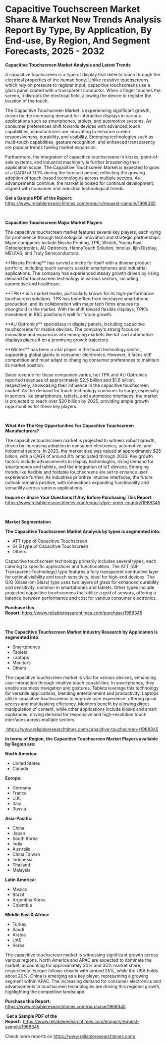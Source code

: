<p><h1>Capacitive Touchscreen Market Share & Market New Trends Analysis Report By Type, By Application, By End-use, By Region, And Segment Forecasts, 2025 - 2032</h1></p><p><strong>Capacitive Touchscreen Market Analysis and Latest Trends</strong></p>
<p><p>A capacitive touchscreen is a type of display that detects touch through the electrical properties of the human body. Unlike resistive touchscreens, which rely on pressure to register input, capacitive touchscreens use a glass panel coated with a transparent conductor. When a finger touches the screen, it disrupts the electrical field, allowing the device to register the location of the touch.</p><p>The Capacitive Touchscreen Market is experiencing significant growth, driven by the increasing demand for interactive displays in various applications such as smartphones, tablets, and automotive systems. As consumer preferences shift towards devices with advanced touch capabilities, manufacturers are innovating to enhance screen responsiveness, durability, and usability. Emerging technologies such as multi-touch capabilities, gesture recognition, and enhanced transparency are popular trends fueling market expansion.</p><p>Furthermore, the integration of capacitive touchscreens in kiosks, point-of-sale systems, and industrial machinery is further broadening their application scope. The Capacitive Touchscreen Market is expected to grow at a CAGR of 11.1% during the forecast period, reflecting the growing adoption of touch-based technologies across multiple sectors. As advancements continue, the market is poised for continual development, aligned with consumer and industrial technological trends.</p></p>
<p><strong>Get a Sample PDF of the Report:&nbsp;</strong> <a href="https://www.reliableresearchtimes.com/enquiry/request-sample/1968345?utm_campaign=2105&utm_medium=2&utm_source=Github&utm_content=ia&utm_term=11022025&utm_id=capacitive-touchscreen">https://www.reliableresearchtimes.com/enquiry/request-sample/1968345</a></p>
<p>&nbsp;</p>
<p><strong>Capacitive Touchscreen Major Market Players</strong></p>
<p><p>The capacitive touchscreen market features several key players, each vying for prominence through technological innovation and strategic partnerships. Major companies include Nissha Printing, TPK, Wintek, Young Fast Optoelectronics, AU Optronics, HannsTouch Solution, Innolux, Iljin Display, MELFAS, and Truly Semiconductors.</p><p>**Nissha Printing** has carved a niche for itself with a diverse product portfolio, including touch sensors used in smartphones and industrial applications. The company has experienced steady growth driven by rising demand for touchscreen technology in various sectors, including automotive and healthcare.</p><p>**TPK** is a market leader, particularly known for its high-performance touchscreen solutions. TPK has benefited from increased smartphone production, and its collaboration with major tech firms ensures its stronghold in the market. With the shift toward flexible displays, TPK’s investment in R&D positions it well for future growth.</p><p>**AU Optronics** specializes in display panels, including capacitive touchscreens for mobile devices. The company's strong focus on innovation and expansion into emerging markets like IoT and automotive displays places it on a promising growth trajectory.</p><p>**Wintek** has been a vital player in the touch technology sector, supporting global giants in consumer electronics. However, it faces stiff competition and must adapt to changing consumer preferences to maintain its market position.</p><p>Sales revenue for these companies varies, but TPK and AU Optronics reported revenues of approximately $2.5 billion and $1.6 billion, respectively, showcasing their influence in the capacitive touchscreen market. As the demand for touch technology continues to surge, especially in sectors like smartphones, tablets, and automotive interfaces, the market is projected to reach over $20 billion by 2025, providing ample growth opportunities for these key players.</p></p>
<p>&nbsp;</p>
<p><strong>What Are The Key Opportunities For Capacitive Touchscreen Manufacturers?</strong></p>
<p><p>The capacitive touchscreen market is projected to witness robust growth, driven by increasing adoption in consumer electronics, automotive, and industrial sectors. In 2023, the market size was valued at approximately $25 billion, with a CAGR of around 8% anticipated through 2030. Key growth factors include advancements in display technologies, rising demand for smartphones and tablets, and the integration of IoT devices. Emerging trends like flexible and foldable touchscreens are set to enhance user experience further. As industries prioritize intuitive interfaces, the future outlook remains positive, with innovations expanding functionality and versatility across various applications.</p></p>
<p><strong>Inquire or Share Your Questions If Any Before Purchasing This Report:</strong> <a href="https://www.reliableresearchtimes.com/enquiry/pre-order-enquiry/1968345?utm_campaign=2105&utm_medium=2&utm_source=Github&utm_content=ia&utm_term=11022025&utm_id=capacitive-touchscreen">https://www.reliableresearchtimes.com/enquiry/pre-order-enquiry/1968345</a></p>
<p>&nbsp;</p>
<p><strong>Market Segmentation</strong></p>
<p><strong>The Capacitive Touchscreen Market Analysis by types is segmented into:</strong></p>
<p><ul><li>ATT type of Capacitive Touchscreen</li><li>G/ G type of Capacitive Touchscreen</li><li>Others</li></ul></p>
<p><p>Capacitive touchscreen technology primarily includes several types, each catering to specific applications and functionalities. The ATT (All-Transparent-Technology) type features a fully transparent conductive layer for optimal visibility and touch sensitivity, ideal for high-end devices. The G/G (Glass-on-Glass) type uses two layers of glass for enhanced durability and sensitivity, common in smartphones and tablets. Other types include projected capacitive touchscreens that utilize a grid of sensors, offering a balance between performance and cost for various consumer electronics.</p></p>
<p><strong>Purchase this Report:&nbsp;</strong><a href="https://www.reliableresearchtimes.com/purchase/1968345?utm_campaign=2105&utm_medium=2&utm_source=Github&utm_content=ia&utm_term=11022025&utm_id=capacitive-touchscreen">https://www.reliableresearchtimes.com/purchase/1968345</a></p>
<p>&nbsp;</p>
<p><strong>The Capacitive Touchscreen Market Industry Research by Application is segmented into:</strong></p>
<p><ul><li>Smartphones</li><li>Tablets</li><li>Laptops</li><li>Monitors</li><li>Others</li></ul></p>
<p><p>The capacitive touchscreen market is vital for various devices, enhancing user interaction through intuitive touch capabilities. In smartphones, they enable seamless navigation and gestures. Tablets leverage this technology for versatile applications, blending entertainment and productivity. Laptops utilize capacitive touchscreens to improve user experience, offering quick access and multitasking efficiency. Monitors benefit by allowing direct manipulation of content, while other applications include kiosks and smart appliances, driving demand for responsive and high-resolution touch interfaces across multiple sectors.</p></p>
<p><a href="https://www.reliableresearchtimes.com/capacitive-touchscreen-r1968345?utm_campaign=2105&utm_medium=2&utm_source=Github&utm_content=ia&utm_term=11022025&utm_id=capacitive-touchscreen">&nbsp;https://www.reliableresearchtimes.com/capacitive-touchscreen-r1968345</a></p>
<p><strong>In terms of Region, the Capacitive Touchscreen Market Players available by Region are:</strong></p>
<p>
    <p> <strong> North America: </strong>
        <ul>
            <li>United States</li>
            <li>Canada</li>
        </ul>
        </p> 
    <p> <strong> Europe: </strong>
        <ul>
            <li>Germany</li>
            <li>France</li>
            <li>U.K.</li>
            <li>Italy</li>
            <li>Russia</li>
        </ul>
        </p> 
    <p> <strong> Asia-Pacific: </strong>
        <ul>
            <li>China</li>
            <li>Japan</li>
            <li>South Korea</li>
            <li>India</li>
            <li>Australia</li>
            <li>China Taiwan</li>
            <li>Indonesia</li>
            <li>Thailand</li>
            <li>Malaysia</li>
        </ul>
        </p> 
    <p> <strong> Latin America: </strong>
        <ul>
            <li>Mexico</li>
            <li>Brazil</li>
            <li>Argentina Korea</li>
            <li>Colombia</li>
        </ul>
        </p> 
    <p> <strong> Middle East & Africa: </strong>
        <ul>
            <li>Turkey</li>
            <li>Saudi</li>
            <li>Arabia</li>
            <li>UAE</li>
            <li>Korea</li>
        </ul>
    </p>
    </p>
<p><p>The capacitive touchscreen market is witnessing significant growth across various regions. North America and APAC are expected to dominate the market, accounting for approximately 30% and 35% market share, respectively. Europe follows closely with around 25%, while the USA holds about 20%. China is emerging as a key player, representing a growing segment within APAC. The increasing demand for consumer electronics and advancements in touchscreen technologies are driving this regional growth, highlighting the competitive landscape.</p></p>
<p><strong>Purchase this Report: </strong><a href="https://www.reliableresearchtimes.com/purchase/1968345?utm_campaign=2105&utm_medium=2&utm_source=Github&utm_content=ia&utm_term=11022025&utm_id=capacitive-touchscreen">https://www.reliableresearchtimes.com/purchase/1968345</a></p>
<p>&nbsp;<strong>Get a Sample PDF of the Report:&nbsp;&nbsp;</strong><a href="https://www.reliableresearchtimes.com/enquiry/request-sample/1968345?utm_campaign=2105&utm_medium=2&utm_source=Github&utm_content=ia&utm_term=11022025&utm_id=capacitive-touchscreen">https://www.reliableresearchtimes.com/enquiry/request-sample/1968345</a></p>
<p><strong></strong></p>
<p>Check more reports on <a href="https://www.reliableresearchtimes.com/?utm_campaign=2105&utm_medium=2&utm_source=Github&utm_content=ia&utm_term=11022025&utm_id=capacitive-touchscreen">https://www.reliableresearchtimes.com/</a></p>